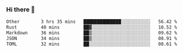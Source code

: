 ### Hi there 👋

<!--
**WShiBin/WShiBin** is a ✨ _special_ ✨ repository because its `README.md` (this file) appears on your GitHub profile.

Here are some ideas to get you started:

- 🔭 I’m currently working on ...
- 🌱 I’m currently learning ...
- 👯 I’m looking to collaborate on ...
- 🤔 I’m looking for help with ...
- 💬 Ask me about ...
- 📫 How to reach me: ...
- 😄 Pronouns: ...
- ⚡ Fun fact: ...
-->

<!--START_SECTION:waka-->

```txt
Other        3 hrs 35 mins   ██████████████░░░░░░░░░░░   56.42 %
Rust         40 mins         ██▓░░░░░░░░░░░░░░░░░░░░░░   10.52 %
Markdown     36 mins         ██▒░░░░░░░░░░░░░░░░░░░░░░   09.62 %
JSON         34 mins         ██▒░░░░░░░░░░░░░░░░░░░░░░   08.91 %
TOML         32 mins         ██░░░░░░░░░░░░░░░░░░░░░░░   08.61 %
```

<!--END_SECTION:waka-->
